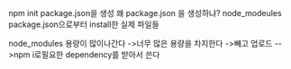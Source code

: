 npm init
package.json을 생성
왜 package.json 을 생성하냐?
node_modeules 
package.json으로부터 install한 실제 파일들

node_modules 용량이 많이나간다
->너무 많은 용량을 차지한다
->빼고 업로드
-->npm i로필요한 dependency를 받아서 쓴다